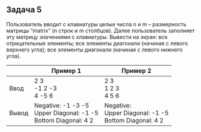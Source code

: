 ## Задача 5

Пользователь вводит с клавиатуры целые числа n и m – размерность матрицы “matrix” (n строк и m столбцов). Далее пользователь заполняет эту матрицу значениями с клавиатуры. 
Вывести на экран: 
все отрицательные элементы; 
все элементы диагонали (начиная с левого верхнего угла);
все элементы диагонали (начиная с левого нижнего угла).

|   | Пример 1  | Пример 2  | 
|---|---|---|
| Ввод   |  2 3<br>-1 2 -3<br>4 -5 6 | 2 3<br>1 2 3<br>4 5  6  |
| Вывод  | Negative: -1 -3 -5<br>Upper Diagonal: -1 -5<br>Bottom Diagonal: 4 2 | Negative:<br>Upper Diagonal: -1 -5<br>Bottom Diagonal: 4 2 |
